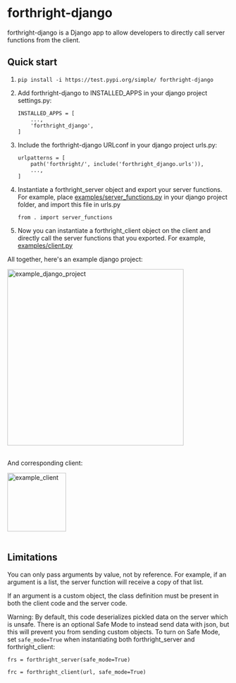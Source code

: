 
# forthright-django


forthright-django is a Django app to allow developers to directly call server functions from the client. 

## Quick start

1. `pip install -i https://test.pypi.org/simple/ forthright-django`


2. Add forthright-django to INSTALLED_APPS in your django project settings.py:

    ```
    INSTALLED_APPS = [
        ...,
        'forthright_django',
    ]
    ```

3. Include the forthright-django URLconf in your django project urls.py:

    ```
    urlpatterns = [
        path('forthright/', include('forthright_django.urls')),
        ...,
    ]
    ```

4. Instantiate a forthright_server object and export your server functions. For example, place [examples/server_functions.py](./examples/server_functions.py) in your django project folder, and import this file in urls.py

    `from . import server_functions`


5. Now you can instantiate a forthright_client object on the client and directly call the server functions that you exported. For example, [examples/client.py](./examples/client.py)


All together, here's an example django project:

<div float="left">
    <img src="./examples/example_django_project.png" alt="example_django_project" height="400">
</div>
<br>

And corresponding client:

<div float="left">
    <img src="./examples/example_client.png" alt="example_client" height="133">
</div>
<br>


## Limitations

You can only pass arguments by value, not by reference. For example, if an argument is a list, the server function will receive a copy of that list.

If an argument is a custom object, the class definition must be present in both the client code and the server code.

Warning: By default, this code deserializes pickled data on the server which is unsafe. There is an optional Safe Mode to instead send data with json, but this will prevent you from sending custom objects. To turn on Safe Mode, set `safe_mode=True` when instantiating both forthright_server and forthright_client:

`frs = forthright_server(safe_mode=True)`

`frc = forthright_client(url, safe_mode=True)`



